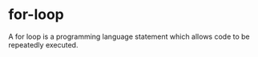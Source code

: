 # for-loop
A for loop is a programming language statement which allows code to be repeatedly executed.
